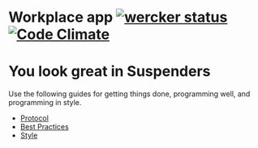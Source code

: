 
# Workplace app [![wercker status](https://app.wercker.com/status/c6027d2bda464e214cfa5b04061666e1 "wercker status")](https://app.wercker.com/project/bykey/c6027d2bda464e214cfa5b04061666e1) [![Code Climate](https://codeclimate.com/repos/524946157e00a45d71007114/badges/f6f2edf5053ca639fd77/gpa.png)](https://codeclimate.com/repos/524946157e00a45d71007114/feed)

You look great in Suspenders
============================
Use the following guides for getting things done, programming well, and
programming in style.

* [Protocol](http://github.com/thoughtbot/guides/blob/master/protocol)
* [Best Practices](http://github.com/thoughtbot/guides/blob/master/best-practices)
* [Style](http://github.com/thoughtbot/guides/blob/master/style)
